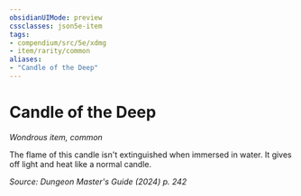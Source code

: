 ```yaml
---
obsidianUIMode: preview
cssclasses: json5e-item
tags:
- compendium/src/5e/xdmg
- item/rarity/common
aliases: 
- "Candle of the Deep"
---
```

# Candle of the Deep
*Wondrous item, common*  



The flame of this candle isn't extinguished when immersed in water. It gives off light and heat like a normal candle.

*Source: Dungeon Master's Guide (2024) p. 242*